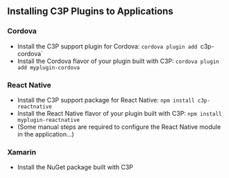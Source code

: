 ## Installing C3P Plugins to Applications

### Cordova
 * Install the C3P support plugin for Cordova: `cordova plugin add `c3p-cordova`
 * Install the Cordova flavor of your plugin built with C3P: `cordova plugin add myplugin-cordova`

### React Native
 * Install the C3P support package for React Native: `npm install c3p-reactnative`
 * Install the React Native flavor of your plugin built with C3P: `npm install myplugin-reactnative`
 * (Some manual steps are required to configure the React Native module in the application...)

### Xamarin
 * Install the NuGet package built with C3P
